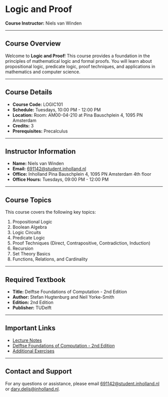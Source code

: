 # Logic and Proof

**Course Instructor:** Niels van Winden  

---

## Course Overview
Welcome to **Logic and Proof**! This course provides a foundation in the principles of mathematical logic and formal proofs. You will learn about propositional logic, predicate logic, proof techniques, and applications in mathematics and computer science.

---

## Course Details
- **Course Code:** LOGIC101  
- **Schedule:** Tuesdays, 10:00 PM - 12:00 PM  
- **Location:** Room: AM00-04-210 at Pina Bauschplein 4, 1095 PN Amsterdam
- **Credits:** 3
- **Prerequisites:** Precalculus  

---

## Instructor Information
- **Name:** Niels van Winden  
- **Email:** [691142@student.inholland.nl](mailto:691142@student.inholland.nl)  
- **Office:** Inholland Pina Bauschplein 4, 1095 PN Amsterdam 4th floor
- **Office Hours:** Tuesdays, 09:00 PM - 12:00 PM  

---

## Course Topics
This course covers the following key topics:  
1. Propositional Logic  
2. Boolean Algebra  
3. Logic Circuits  
4. Predicate Logic  
5. Proof Techniques (Direct, Contrapositive, Contradiction, Induction)  
6. Recursion  
7. Set Theory Basics  
8. Functions, Relations, and Cardinality  

---

## Required Textbook
- **Title:** Delftse Foundations of Computation - 2nd Edition  
- **Author:** Stefan Hugtenburg and Neil Yorke-Smith  
- **Edition:** 2nd Edition  
- **Publisher:** TUDelft  

---

## Important Links
- [Lecture Notes](https://github.com/NielsvanWinden/Logic-and-Proof/tree/dev/Lecture%20Notes)  
- [Delftse Foundations of Computation - 2nd Edition](https://textbooks.open.tudelft.nl/textbooks/catalog/view/53/144/370)  
- [Additional Exercises](https://github.com/NielsvanWinden/Logic-and-Proof/tree/dev/Additional%20Exercises)  

---

## Contact and Support
For any questions or assistance, please email [691142@student.inholland.nl](mailto:691142@student.inholland.nl) or [dary.delis@inholland.nl](mailto:dary.delis@inholland.nl).